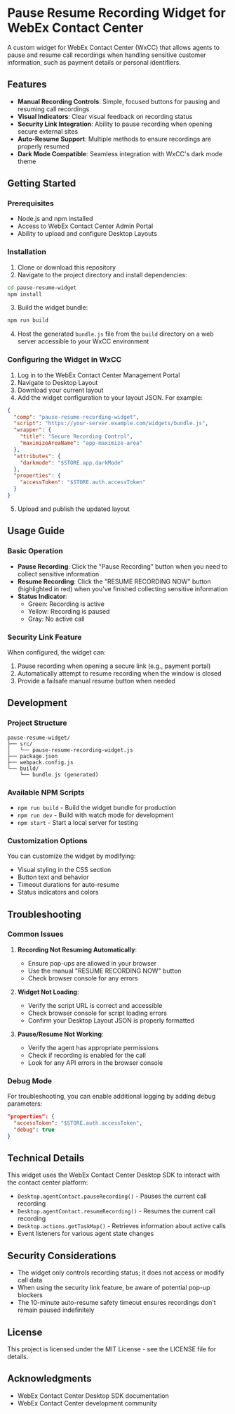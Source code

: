 # Pause Resume Recording Widget for WebEx Contact Center

A custom widget for WebEx Contact Center (WxCC) that allows agents to pause and resume call recordings when handling sensitive customer information, such as payment details or personal identifiers.

## Features

- **Manual Recording Controls**: Simple, focused buttons for pausing and resuming call recordings
- **Visual Indicators**: Clear visual feedback on recording status
- **Security Link Integration**: Ability to pause recording when opening secure external sites
- **Auto-Resume Support**: Multiple methods to ensure recordings are properly resumed
- **Dark Mode Compatible**: Seamless integration with WxCC's dark mode theme

## Getting Started

### Prerequisites

- Node.js and npm installed
- Access to WebEx Contact Center Admin Portal
- Ability to upload and configure Desktop Layouts

### Installation

1. Clone or download this repository
2. Navigate to the project directory and install dependencies:

```bash
cd pause-resume-widget
npm install
```

3. Build the widget bundle:

```bash
npm run build
```

4. Host the generated `bundle.js` file from the `build` directory on a web server accessible to your WxCC environment

### Configuring the Widget in WxCC

1. Log in to the WebEx Contact Center Management Portal
2. Navigate to Desktop Layout
3. Download your current layout
4. Add the widget configuration to your layout JSON. For example:

```json
{
  "comp": "pause-resume-recording-widget",
  "script": "https://your-server.example.com/widgets/bundle.js",
  "wrapper": {
    "title": "Secure Recording Control",
    "maximizeAreaName": "app-maximize-area"
  },
  "attributes": {
    "darkmode": "$STORE.app.darkMode"
  },
  "properties": {
    "accessToken": "$STORE.auth.accessToken"
  }
}
```

5. Upload and publish the updated layout

## Usage Guide

### Basic Operation

- **Pause Recording**: Click the "Pause Recording" button when you need to collect sensitive information
- **Resume Recording**: Click the "RESUME RECORDING NOW" button (highlighted in red) when you've finished collecting sensitive information
- **Status Indicator**: 
  - Green: Recording is active
  - Yellow: Recording is paused
  - Gray: No active call

### Security Link Feature

When configured, the widget can:
1. Pause recording when opening a secure link (e.g., payment portal)
2. Automatically attempt to resume recording when the window is closed
3. Provide a failsafe manual resume button when needed

## Development

### Project Structure

```
pause-resume-widget/
├── src/
│   └── pause-resume-recording-widget.js
├── package.json
├── webpack.config.js
└── build/
    └── bundle.js (generated)
```

### Available NPM Scripts

- `npm run build` - Build the widget bundle for production
- `npm run dev` - Build with watch mode for development
- `npm start` - Start a local server for testing

### Customization Options

You can customize the widget by modifying:
- Visual styling in the CSS section
- Button text and behavior
- Timeout durations for auto-resume
- Status indicators and colors

## Troubleshooting

### Common Issues

1. **Recording Not Resuming Automatically**:
   - Ensure pop-ups are allowed in your browser
   - Use the manual "RESUME RECORDING NOW" button 
   - Check browser console for any errors

2. **Widget Not Loading**:
   - Verify the script URL is correct and accessible
   - Check browser console for script loading errors
   - Confirm your Desktop Layout JSON is properly formatted

3. **Pause/Resume Not Working**:
   - Verify the agent has appropriate permissions
   - Check if recording is enabled for the call
   - Look for any API errors in the browser console

### Debug Mode

For troubleshooting, you can enable additional logging by adding debug parameters:

```json
"properties": {
  "accessToken": "$STORE.auth.accessToken",
  "debug": true
}
```

## Technical Details

This widget uses the WebEx Contact Center Desktop SDK to interact with the contact center platform:

- `Desktop.agentContact.pauseRecording()` - Pauses the current call recording
- `Desktop.agentContact.resumeRecording()` - Resumes the current call recording
- `Desktop.actions.getTaskMap()` - Retrieves information about active calls
- Event listeners for various agent state changes

## Security Considerations

- The widget only controls recording status; it does not access or modify call data
- When using the security link feature, be aware of potential pop-up blockers
- The 10-minute auto-resume safety timeout ensures recordings don't remain paused indefinitely

## License

This project is licensed under the MIT License - see the LICENSE file for details.

## Acknowledgments

- WebEx Contact Center Desktop SDK documentation
- WebEx Contact Center development community
